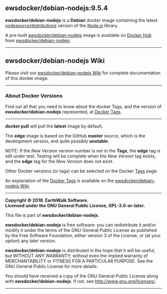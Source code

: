 ## ewsdocker/debian-nodejs:9.5.4  

**ewsdocker/debian-nodejs** is a **Debian** docker image containing the latest [nodesource/distributions](https://github.com/nodesource/distributions) version of the [Node.js](https://nodejs.org/) library.  

A pre-built [ewsdocker/debian-nodejs](https://hub.docker.com/r/ewsdocker/debian-nodejs/) image is available on [Docker Hub](https://hub.docker.com/) from [ewsdocker/debian-nodejs](https://hub.docker.com/r/ewsdocker/debian-nodejs/).  

____  


## ewsdocker/debian-nodejs Wiki  

Please visit our [ewsdocker/debian-nodejs Wiki](https://github.com/ewsdocker/debian-nodejs/wiki) for complete documentation of this docker image.  
____  

### About Docker Versions  

Find out all that you need to know about the docker Tags, and the version of **ewsdocker/debian-nodejs** represented, at [Docker Tags](https://github.com/ewsdocker/debian-nodejs/wiki/DockerTags).  
_____________________  

**docker pull** will pull the **latest** image by default.  

The **edge** image is based on the GitHub **master** source, which is the development version, and quite possibly **unstable**.  

NOTE: If the _New Version_ version number is not in the **Tags**, the **edge** tag is still under test.  Testing will be complete when the _New Version_ tag exists, and the **edge** tag for the _New Version_ does not exist.

Other Docker versions (or tags) can be selected on the Docker [Tags](https://hub.docker.com/r/ewsdocker/debian-nodejs/tags/) page.  

An explanation of the [Docker Tags](https://github.com/ewsdocker/debian-nodejs/wiki/DockerTags) is available on the [ewsdocker/debian-nodejs Wiki](https://github.com/ewsdocker/debian-nodejs/wiki).
____  

**Copyright © 2018. EarthWalk Software.**  
**Licensed under the GNU General Public License, GPL-3.0-or-later.**  

This file is part of **ewsdocker/debian-nodejs**.  

**ewsdocker/debian-nodejs** is free software: you can redistribute 
it and/or modify it under the terms of the GNU General Public License 
as published by the Free Software Foundation, either version 3 of the 
License, or (at your option) any later version.  

**ewsdocker/debian-nodejs** is distributed in the hope that 
it will be useful, but WITHOUT ANY WARRANTY; without even the implied 
warranty of MERCHANTABILITY or FITNESS FOR A PARTICULAR PURPOSE.  See the
GNU General Public License for more details.  

You should have received a copy of the GNU General Public License
along with **ewsdocker/debian-nodejs**.  If not, see 
<http://www.gnu.org/licenses/>.  
____  
